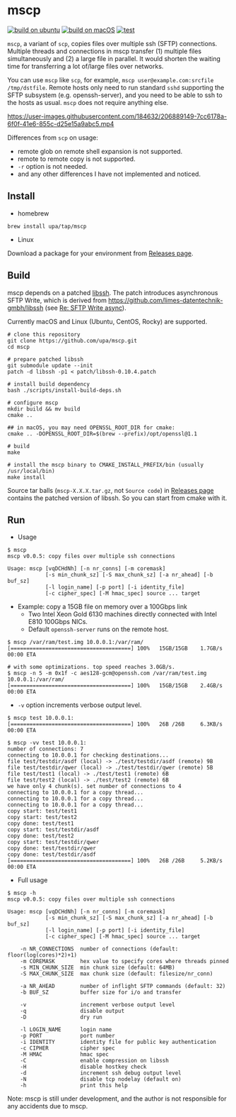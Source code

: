 # mscp

[![build on ubuntu](https://github.com/upa/mscp/actions/workflows/build-ubuntu.yml/badge.svg)](https://github.com/upa/mscp/actions/workflows/build-ubuntu.yml) [![build on macOS](https://github.com/upa/mscp/actions/workflows/build-macos.yml/badge.svg)](https://github.com/upa/mscp/actions/workflows/build-macos.yml) [![test](https://github.com/upa/mscp/actions/workflows/test.yml/badge.svg)](https://github.com/upa/mscp/actions/workflows/test.yml)


`mscp`, a variant of `scp`, copies files over multiple ssh (SFTP)
connections. Multiple threads and connections in mscp transfer (1)
multiple files simultaneously and (2) a large file in parallel. It
would shorten the waiting time for transferring a lot of/large files
over networks.

You can use `mscp` like `scp`, for example, `mscp
user@example.com:srcfile /tmp/dstfile`. Remote hosts only need to run
standard `sshd` supporting the SFTP subsystem (e.g. openssh-server),
and you need to be able to ssh to the hosts as usual. `mscp` does not
require anything else.

https://user-images.githubusercontent.com/184632/206889149-7cc6178a-6f0f-41e6-855c-d25e15a9abc5.mp4


Differences from `scp` on usage:

- remote glob on remote shell expansion is not supported.
- remote to remote copy is not supported.
- `-r` option is not needed.
- and any other differences I have not implemented and noticed.


## Install

- homebrew

```console
brew install upa/tap/mscp
```

- Linux

Download a package for your environment from [Releases
page](https://github.com/upa/mscp/releases).


## Build

mscp depends on a patched [libssh](https://www.libssh.org/).  The
patch introduces asynchronous SFTP Write, which is derived from
https://github.com/limes-datentechnik-gmbh/libssh (see [Re: SFTP Write
async](https://archive.libssh.org/libssh/2020-06/0000004.html)).

Currently macOS and Linux (Ubuntu, CentOS, Rocky) are supported.

```console
# clone this repository
git clone https://github.com/upa/mscp.git
cd mscp

# prepare patched libssh
git submodule update --init
patch -d libssh -p1 < patch/libssh-0.10.4.patch

# install build dependency
bash ./scripts/install-build-deps.sh

# configure mscp
mkdir build && mv build
cmake ..

## in macOS, you may need OPENSSL_ROOT_DIR for cmake:
cmake .. -DOPENSSL_ROOT_DIR=$(brew --prefix)/opt/openssl@1.1

# build
make

# install the mscp binary to CMAKE_INSTALL_PREFIX/bin (usually /usr/local/bin)
make install
```
Source tar balls (`mscp-X.X.X.tar.gz`, not `Source code`) in
[Releases page](https://github.com/upa/mscp/releases) contains the patched version
of libssh. So you can start from cmake with it.

## Run

- Usage

```console
$ mscp
mscp v0.0.5: copy files over multiple ssh connections

Usage: mscp [vqDCHdNh] [-n nr_conns] [-m coremask]
            [-s min_chunk_sz] [-S max_chunk_sz] [-a nr_ahead] [-b buf_sz]
            [-l login_name] [-p port] [-i identity_file]
            [-c cipher_spec] [-M hmac_spec] source ... target
```

- Example: copy a 15GB file on memory over a 100Gbps link
  - Two Intel Xeon Gold 6130 machines directly connected with Intel E810 100Gbps NICs.
  - Default `openssh-server` runs on the remote host.

```console
$ mscp /var/ram/test.img 10.0.0.1:/var/ram/
[======================================] 100%   15GB/15GB    1.7GB/s  00:00 ETA
```

```console
# with some optimizations. top speed reaches 3.0GB/s.
$ mscp -n 5 -m 0x1f -c aes128-gcm@openssh.com /var/ram/test.img 10.0.0.1:/var/ram/
[======================================] 100%   15GB/15GB    2.4GB/s  00:00 ETA
```

- `-v` option increments verbose output level.

```console
$ mscp test 10.0.0.1:
[======================================] 100%   26B /26B     6.3KB/s  00:00 ETA
```

```console
$ mscp -vv test 10.0.0.1:
number of connections: 7
connecting to 10.0.0.1 for checking destinations...
file test/testdir/asdf (local) -> ./test/testdir/asdf (remote) 9B
file test/testdir/qwer (local) -> ./test/testdir/qwer (remote) 5B
file test/test1 (local) -> ./test/test1 (remote) 6B
file test/test2 (local) -> ./test/test2 (remote) 6B
we have only 4 chunk(s). set number of connections to 4
connecting to 10.0.0.1 for a copy thread...
connecting to 10.0.0.1 for a copy thread...
connecting to 10.0.0.1 for a copy thread...
copy start: test/test1
copy start: test/test2
copy done: test/test1
copy start: test/testdir/asdf
copy done: test/test2
copy start: test/testdir/qwer
copy done: test/testdir/qwer
copy done: test/testdir/asdf
[======================================] 100%   26B /26B     5.2KB/s  00:00 ETA
```

- Full usage

```console
$ mscp -h
mscp v0.0.5: copy files over multiple ssh connections

Usage: mscp [vqDCHdNh] [-n nr_conns] [-m coremask]
            [-s min_chunk_sz] [-S max_chunk_sz] [-a nr_ahead] [-b buf_sz]
            [-l login_name] [-p port] [-i identity_file]
            [-c cipher_spec] [-M hmac_spec] source ... target

    -n NR_CONNECTIONS  number of connections (default: floor(log(cores)*2)+1)
    -m COREMASK        hex value to specify cores where threads pinned
    -s MIN_CHUNK_SIZE  min chunk size (default: 64MB)
    -S MAX_CHUNK_SIZE  max chunk size (default: filesize/nr_conn)

    -a NR_AHEAD        number of inflight SFTP commands (default: 32)
    -b BUF_SZ          buffer size for i/o and transfer

    -v                 increment verbose output level
    -q                 disable output
    -D                 dry run

    -l LOGIN_NAME      login name
    -p PORT            port number
    -i IDENTITY        identity file for public key authentication
    -c CIPHER          cipher spec
    -M HMAC            hmac spec
    -C                 enable compression on libssh
    -H                 disable hostkey check
    -d                 increment ssh debug output level
    -N                 disable tcp nodelay (default on)
    -h                 print this help
```


Note: mscp is still under development, and the author is not
responsible for any accidents due to mscp.
